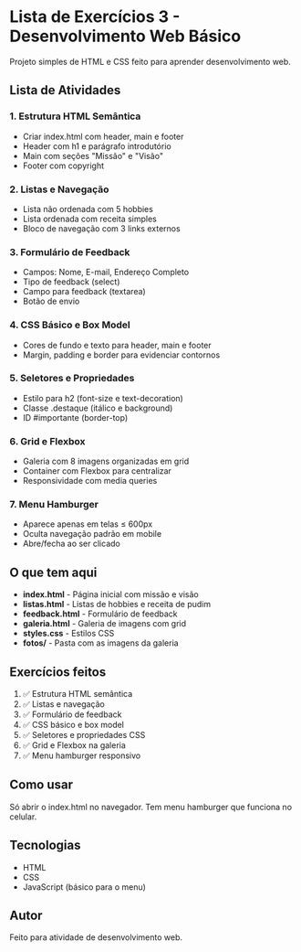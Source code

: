 # Lista de Exercícios 3 - Desenvolvimento Web Básico

Projeto simples de HTML e CSS feito para aprender desenvolvimento web.

## Lista de Atividades

### 1. Estrutura HTML Semântica
- Criar index.html com header, main e footer
- Header com h1 e parágrafo introdutório
- Main com seções "Missão" e "Visão"
- Footer com copyright

### 2. Listas e Navegação
- Lista não ordenada com 5 hobbies
- Lista ordenada com receita simples
- Bloco de navegação com 3 links externos

### 3. Formulário de Feedback
- Campos: Nome, E-mail, Endereço Completo
- Tipo de feedback (select)
- Campo para feedback (textarea)
- Botão de envio

### 4. CSS Básico e Box Model
- Cores de fundo e texto para header, main e footer
- Margin, padding e border para evidenciar contornos

### 5. Seletores e Propriedades
- Estilo para h2 (font-size e text-decoration)
- Classe .destaque (itálico e background)
- ID #importante (border-top)

### 6. Grid e Flexbox
- Galeria com 8 imagens organizadas em grid
- Container com Flexbox para centralizar
- Responsividade com media queries

### 7. Menu Hamburger
- Aparece apenas em telas ≤ 600px
- Oculta navegação padrão em mobile
- Abre/fecha ao ser clicado

## O que tem aqui

- **index.html** - Página inicial com missão e visão
- **listas.html** - Listas de hobbies e receita de pudim
- **feedback.html** - Formulário de feedback
- **galeria.html** - Galeria de imagens com grid
- **styles.css** - Estilos CSS
- **fotos/** - Pasta com as imagens da galeria

## Exercícios feitos

1. ✅ Estrutura HTML semântica
2. ✅ Listas e navegação
3. ✅ Formulário de feedback
4. ✅ CSS básico e box model
5. ✅ Seletores e propriedades CSS
6. ✅ Grid e Flexbox na galeria
7. ✅ Menu hamburger responsivo

## Como usar

Só abrir o index.html no navegador. Tem menu hamburger que funciona no celular.

## Tecnologias

- HTML
- CSS
- JavaScript (básico para o menu)

## Autor

Feito para atividade de desenvolvimento web. 
